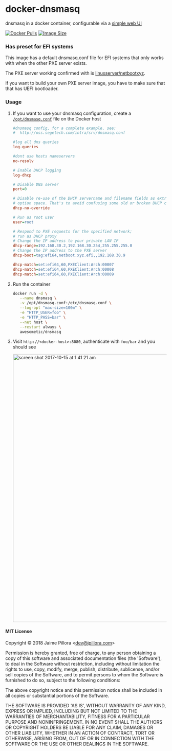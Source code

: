 # docker-dnsmasq

dnsmasq in a docker container, configurable via a [simple web UI](https://github.com/jpillora/webproc)

[![Docker Pulls](https://img.shields.io/docker/pulls/awesometic/dnsmasq.svg)][dockerhub]
[![Image Size](https://images.microbadger.com/badges/image/awesometic/dnsmasq.svg)][dockerhub]

### Has preset for EFI systems

This image has a default dnsmasq.conf file for EFI systems that only works with when the other PXE server exists.

The PXE server working confirmed with is [linuxserver/netbootxyz](https://github.com/linuxserver/docker-netbootxyz).

If you want to build your own PXE server image, you have to make sure that that has UEFI bootloader.

### Usage

1. If you want to use your dnsmasq configuration, create a [`/opt/dnsmasq.conf`](http://oss.segetech.com/intra/srv/dnsmasq.conf) file on the Docker host

   ```ini
   #dnsmasq config, for a complete example, see:
   #  http://oss.segetech.com/intra/srv/dnsmasq.conf

   #log all dns queries
   log-queries

   #dont use hosts nameservers
   no-resolv

   # Enable DHCP logging
   log-dhcp

   # Disable DNS server
   port=0

   # Disable re-use of the DHCP servername and filename fields as extra
   # option space. That's to avoid confusing some old or broken DHCP clients.
   dhcp-no-override

   # Run as root user
   user=root

   # Respond to PXE requests for the specified network;
   # run as DHCP proxy
   # Change the IP address to your private LAN IP
   dhcp-range=192.168.30.2,192.168.30.254,255.255.255.0
   # Change the IP address to the PXE server
   dhcp-boot=tag:efi64,netboot.xyz.efi,,192.168.30.9

   dhcp-match=set:efi64,60,PXEClient:Arch:00007
   dhcp-match=set:efi64,60,PXEClient:Arch:00008
   dhcp-match=set:efi64,60,PXEClient:Arch:00009
   ```

2. Run the container

   ```bash
   docker run -d \
      --name dnsmasq \
      -v /opt/dnsmasq.conf:/etc/dnsmasq.conf \
      --log-opt "max-size=100m" \
      -e "HTTP_USER=foo" \
      -e "HTTP_PASS=bar" \
      --net host \
      --restart always \
      awesometic/dnsmasq
   ```

3. Visit `http://<docker-host>:8080`, authenticate with `foo/bar` and you should see

   <img width="833" alt="screen shot 2017-10-15 at 1 41 21 am" src="https://user-images.githubusercontent.com/633843/31580966-baacba62-b1a9-11e7-8439-ca1ddfe828dd.png">

#### MIT License

Copyright &copy; 2018 Jaime Pillora &lt;dev@jpillora.com&gt;

Permission is hereby granted, free of charge, to any person obtaining
a copy of this software and associated documentation files (the
'Software'), to deal in the Software without restriction, including
without limitation the rights to use, copy, modify, merge, publish,
distribute, sublicense, and/or sell copies of the Software, and to
permit persons to whom the Software is furnished to do so, subject to
the following conditions:

The above copyright notice and this permission notice shall be
included in all copies or substantial portions of the Software.

THE SOFTWARE IS PROVIDED 'AS IS', WITHOUT WARRANTY OF ANY KIND,
EXPRESS OR IMPLIED, INCLUDING BUT NOT LIMITED TO THE WARRANTIES OF
MERCHANTABILITY, FITNESS FOR A PARTICULAR PURPOSE AND NONINFRINGEMENT.
IN NO EVENT SHALL THE AUTHORS OR COPYRIGHT HOLDERS BE LIABLE FOR ANY
CLAIM, DAMAGES OR OTHER LIABILITY, WHETHER IN AN ACTION OF CONTRACT,
TORT OR OTHERWISE, ARISING FROM, OUT OF OR IN CONNECTION WITH THE
SOFTWARE OR THE USE OR OTHER DEALINGS IN THE SOFTWARE.

[dockerhub]: https://hub.docker.com/r/jpillora/dnsmasq/
